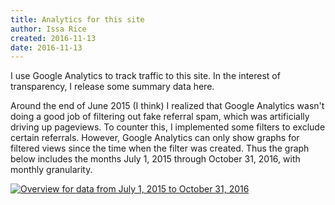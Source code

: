 ```yaml
---
title: Analytics for this site
author: Issa Rice
created: 2016-11-13
date: 2016-11-13
---
```


I use Google Analytics to track traffic to this site.
In the interest of transparency, I release some summary data here.

Around the end of June 2015 (I think) I realized that Google Analytics wasn't
doing a good job of filtering out fake referral spam, which was artificially
driving up pageviews.
To counter this, I implemented some filters to exclude certain referrals.
However, Google Analytics can only show graphs for filtered views since the
time when the filter was created.
Thus the graph below includes the months July 1, 2015 through October 31, 2016,
with monthly granularity.

[![Overview for data from July 1, 2015 to October 31,
2016](analytics-2015-07-01-to-2016-10-31.png)](analytics-2015-07-01-to-2016-10-31.png)

